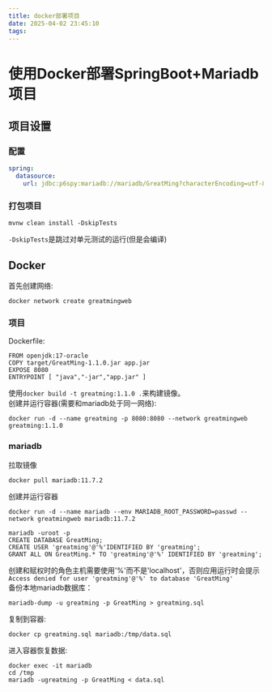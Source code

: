 ```yaml
---
title: docker部署项目
date: 2025-04-02 23:45:10
tags:
---
```

# 使用Docker部署SpringBoot+Mariadb项目
## 项目设置
### 配置
```yaml
spring:
  datasource:
    url: jdbc:p6spy:mariadb://mariadb/GreatMing?characterEncoding=utf-8
```
### 打包项目
```shell
mvnw clean install -DskipTests
```
`-DskipTests`是跳过对单元测试的运行(但是会编译)
## Docker
首先创建网络:
```shell
docker network create greatmingweb
```
### 项目
Dockerfile:
```
FROM openjdk:17-oracle
COPY target/GreatMing-1.1.0.jar app.jar
EXPOSE 8080
ENTRYPOINT [ "java","-jar","app.jar" ]
```
使用`docker build -t greatming:1.1.0 .`来构建镜像。  
创建并运行容器(需要和mariadb处于同一网络):
```
docker run -d --name greatming -p 8080:8080 --network greatmingweb greatming:1.1.0
```
### mariadb
拉取镜像  
```
docker pull mariadb:11.7.2
```
创建并运行容器
```
docker run -d --name mariadb --env MARIADB_ROOT_PASSWORD=passwd --network greatmingweb mariadb:11.7.2
```

```shell
mariadb -uroot -p
CREATE DATABASE GreatMing;
CREATE USER 'greatming'@'%'IDENTIFIED BY 'greatming';
GRANT ALL ON GreatMing.* TO 'greatming'@'%' IDENTIFIED BY 'greatming';
```
创建和赋权时的角色主机需要使用'%'而不是'localhost'，否则应用运行时会提示`Access denied for user 'greatming'@'%' to database 'GreatMing'
`  
备份本地mariadb数据库：
```shell
mariadb-dump -u greatming -p GreatMing > greatming.sql
```
复制到容器:
```shell
docker cp greatming.sql mariadb:/tmp/data.sql
```
进入容器恢复数据:
```shell
docker exec -it mariadb
cd /tmp
mariadb -ugreatming -p GreatMing < data.sql
```
